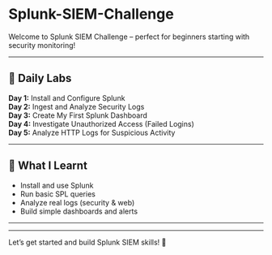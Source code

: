# Splunk-SIEM-Challenge

Welcome to Splunk SIEM Challenge – perfect for beginners starting with security monitoring!

---

## 📅 Daily Labs

**Day 1:** Install and Configure Splunk  
**Day 2:** Ingest and Analyze Security Logs  
**Day 3:** Create My First Splunk Dashboard  
**Day 4:** Investigate Unauthorized Access (Failed Logins)  
**Day 5:** Analyze HTTP Logs for Suspicious Activity

---

## 🧠 What I Learnt
- Install and use Splunk
- Run basic SPL queries
- Analyze real logs (security & web)
- Build simple dashboards and alerts

---



---

Let’s get started and build Splunk SIEM skills! 🚀
